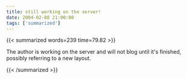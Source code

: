 ```yaml
---
title: still working on the server!
date: 2004-02-08 21:00:00
tags: ['summarized']
---
```


{{< summarized words=239 time=79.82 >}}

The author is working on the server and will not blog until it's finished, possibly referring to a new layout.

{{< /summarized >}}